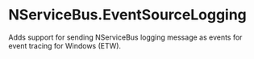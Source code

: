 # NServiceBus.EventSourceLogging
Adds support for sending NServiceBus logging message as events for event tracing for Windows (ETW).
